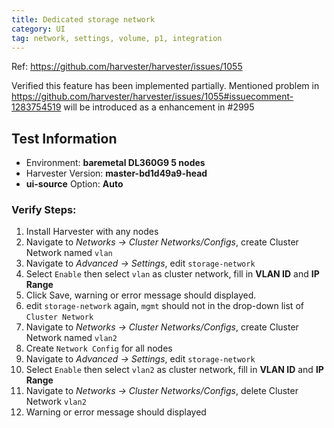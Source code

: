 ```yaml
---
title: Dedicated storage network
category: UI
tag: network, settings, volume, p1, integration
---
```

Ref: https://github.com/harvester/harvester/issues/1055

Verified this feature has been implemented partially.
Mentioned problem in https://github.com/harvester/harvester/issues/1055#issuecomment-1283754519 will be introduced as a enhancement in #2995


Test Information
----
* Environment: **baremetal DL360G9 5 nodes**
* Harvester Version: **master-bd1d49a9-head**
* **ui-source** Option: **Auto**

### Verify Steps:
1. Install Harvester with any nodes
1. Navigate to _Networks -> Cluster Networks/Configs_, create Cluster Network named `vlan`
1. Navigate to _Advanced -> Settings_, edit `storage-network`
1. Select `Enable` then select `vlan` as cluster network, fill in **VLAN ID** and **IP Range**
1. Click Save, warning or error message should displayed.
1. edit `storage-network` again, `mgmt` should not in the drop-down list of `Cluster Network`
1. Navigate to _Networks -> Cluster Networks/Configs_, create Cluster Network named `vlan2`
1. Create `Network Config` for all nodes
1. Navigate to _Advanced -> Settings_, edit `storage-network`
1. Select `Enable` then select `vlan2` as cluster network, fill in **VLAN ID** and **IP Range**
1. Navigate to _Networks -> Cluster Networks/Configs_, delete Cluster Network `vlan2`
1. Warning or error message should displayed
